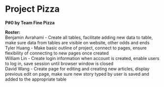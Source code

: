 # Project Pizza
**P#0 by Team Fine Pizza**  

  **Roster:**  
  Benjamin Avrahami  -  Create all tables, facilitate adding new data to table, make sure data from tables are visible on website, other odds and ends  
  Tyler Huang  -  Make basic outline of project, connect to pages, ensure flexibility of connecting to new pages once created  
  William Lin  -  Create login information when account is created, enable users to log in, save session until browser window is closed  
  David Wang  -  Create page for editing and creating new articles, display previous edit on page, make sure new story typed by user is saved and added to the appropriate table  
